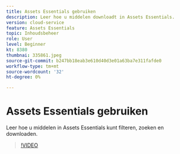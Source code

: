 ```yaml
---
title: Assets Essentials gebruiken
description: Leer hoe u middelen downloadt in Assets Essentials.
version: cloud-service
feature: Assets Essentials
topic: Inhoudsbeheer
role: User
level: Beginner
kt: 8380
thumbnai: 335861.jpeg
source-git-commit: b247bb18eab3e610d40d3e01a63ba7e311fafde0
workflow-type: tm+mt
source-wordcount: '32'
ht-degree: 0%

---
```



# Assets Essentials gebruiken

Leer hoe u middelen in Assets Essentials kunt filteren, zoeken en downloaden.

>[!VIDEO](https://video.tv.adobe.com/v/335861/?quality=12&learn=on)
